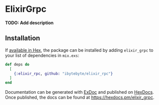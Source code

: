 # ElixirGrpc

**TODO: Add description**

## Installation

If [available in Hex](https://hex.pm/docs/publish), the package can be installed
by adding `elixir_grpc` to your list of dependencies in `mix.exs`:

```elixir
def deps do
  [
    {:elixir_rpc, github: "ibytebyte/elixir_rpc"}
  ]
end
```

Documentation can be generated with [ExDoc](https://github.com/elixir-lang/ex_doc)
and published on [HexDocs](https://hexdocs.pm). Once published, the docs can
be found at <https://hexdocs.pm/elixir_grpc>.

